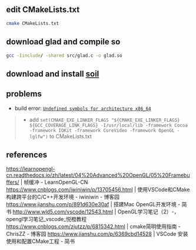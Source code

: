 ## edit CMakeLists.txt

```bash
cmake CMakeLists.txt
```

## download glad and compile so
```bash
gcc -Iinclude/ -shared src/glad.c -o glad.so
```

## download and install [soil](https://github.com/littlstar/soil)



## problems
- build error: [`Undefined symbols for architecture x86_64`](https://github.com/cdcseacave/openMVS/issues/202)
>- add `set(CMAKE_EXE_LINKER_FLAGS "${CMAKE_EXE_LINKER_FLAGS} ${GCC_COVERAGE_LINK_FLAGS} -I/usr/local/lib -framework Cocoa -framework IOKit -framework CoreVideo -framework OpenGL -lglfw")` to CMakeLists.txt

## references
https://learnopengl-cn.readthedocs.io/zh/latest/04%20Advanced%20OpenGL/05%20Framebuffers/ | 帧缓冲 - LearnOpenGL-CN
https://www.cnblogs.com/iwiniwin/p/13705456.html | 使用VSCode和CMake构建跨平台的C/C++开发环境 - iwiniwin - 博客园
https://www.jianshu.com/p/891d630e30af | 搭建Mac OpenGL开发环境 - 简书
http://www.wld5.com/vscode/12543.html | OpenGL学习笔记（2）-，opengl学习笔记_vscode_悦橙教程
https://www.cnblogs.com/zjutzz/p/6815342.html | cmake简明使用指南 - ChrisZZ - 博客园
https://www.jianshu.com/p/6369cbd14528 | VSCode 安装使用和配置CMake工程 - 简书